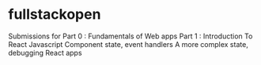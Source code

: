 # fullstackopen

Submissions for 
Part 0 : Fundamentals of Web apps
Part 1 : Introduction To React
         Javascript
         Component state, event handlers
         A more complex state, debugging React apps
         

